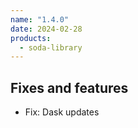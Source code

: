 ```yaml
---
name: "1.4.0"
date: 2024-02-28
products:
  - soda-library
---
```


## Fixes and features

* Fix: Dask updates